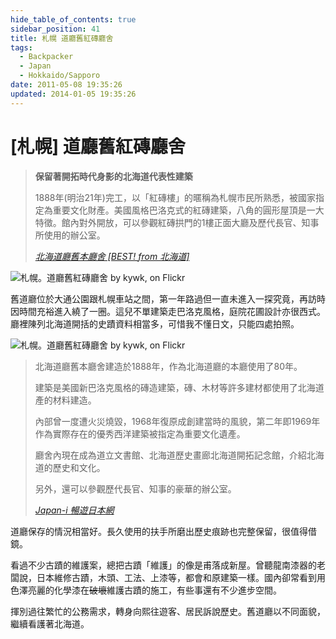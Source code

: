 ```yaml
---
hide_table_of_contents: true
sidebar_position: 41
title: 札幌 道廳舊紅磚廳舍
tags:
  - Backpacker
  - Japan
  - Hokkaido/Sapporo
date: 2011-05-08 19:35:26
updated: 2014-01-05 19:35:26
---
```


[札幌] 道廳舊紅磚廳舍
===================

> __保留著開拓時代身影的北海道代表性建築__
> 
> 1888年(明治21年)完工，以「紅磚樓」的暱稱為札幌市民所熟悉，被國家指定為重要文化財產。美國風格巴洛克式的紅磚建築，八角的圓形屋頂是一大特徵。館內對外開放，可以參觀紅磚拱門的1樓正面大廳及歷代長官、知事所使用的辦公室。
>
> _[北海道廳舊本廳舍 [BEST! from 北海道]](http://goo.gl/DnYIZ)_

![札幌。道廳舊紅磚廳舍 by kywk, on Flickr](http://farm8.staticflickr.com/7098/7319545092_1983914dcd_c.jpg)

舊道廳位於大通公園跟札幌車站之間，第一年路過但一直未進入一探究竟，再訪時因時間充裕進入繞了一圈。這兒不單建築走巴洛克風格，庭院花圃設計亦很西式。廳裡陳列北海道開括的史蹟資料相當多，可惜我不懂日文，只能四處拍照。

![札幌。道廳舊紅磚廳舍 by kywk, on Flickr](http://farm8.staticflickr.com/7099/7319737512_97e19612e2.jpg)

> 北海道廳舊本廳舍建造於1888年，作為北海道廳的本廳使用了80年。
> 
> 建築是美國新巴洛克風格的磚造建築，磚、木材等許多建材都使用了北海道產的材料建造。
>
> 內部曾一度遭火災燒毀，1968年復原成創建當時的風貌，第二年即1969年作為實際存在的優秀西洋建築被指定為重要文化遺產。
>
> 廳舍內現在成為道立文書館、北海道歷史畫廊北海道開拓記念館，介紹北海道的歷史和文化。
> 
> 另外，還可以參觀歷代長官、知事的豪華的辦公室。
>
> _[Japan-i 暢遊日本網](http://goo.gl/MyPJv)_

道廳保存的情況相當好。長久使用的扶手所磨出歷史痕跡也完整保留，很值得借鏡。

看過不少古蹟的維護案，總把古蹟「維護」的像是甫落成新屋。曾聽龍南漆器的老闆說，日本維修古蹟，木頭、工法、上漆等，都會和原建築一樣。國內卻常看到用色澤亮麗的化學漆在<strike>破壞</strike>維護古蹟的施工，有些事還有不少進步空間。

揮別過往繁忙的公務需求，轉身向熙往遊客、居民訴說歷史。舊道廳以不同面貌，繼續看護著北海道。
